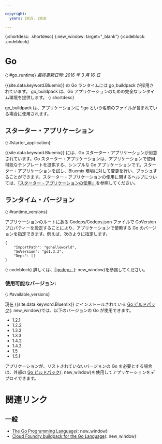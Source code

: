 ```yaml
---

copyright:
  years: 2015, 2016

---
```


{:shortdesc: .shortdesc}
{:new_window: target="_blank"}
{:codeblock: .codeblock}


# Go
{: #go_runtime}
*最終更新日時: 2016 年 3 月 16 日*

{{site.data.keyword.Bluemix}} の Go ランタイムには go_buildpack が採用されています。
go_buildpack は、Go アプリケーションのための完全なランタイム環境を提供します。
{: shortdesc}

go_buildpack は、アプリケーションに *.go という名前のファイルが含まれている場合に使用されます。

## スターター・アプリケーション
{: #starter_application}

{{site.data.keyword.Bluemix}} には、Go スターター・アプリケーションが用意されています。Go スターター・アプリケーションは、アプリケーションで使用可能なテンプレートを提供する、シンプルな Go アプリケーションです。スターター・アプリケーションを試し、Bluemix 環境に対して変更を行い、プッシュすることができます。スターター・アプリケーションの使用に関するヘルプについては、[『スターター・アプリケーションの使用』](../../cfapps/starter_app_usage.html)を参照してください。

## ランタイム・バージョン
{: #runtime_versions}

アプリケーションのルートにある Godeps/Godeps.json ファイルで GoVersion プロパティーを設定することにより、アプリケーションで使用する Go のバージョンを指定できます。例えば、次のように指定します。

```
{
	"ImportPath": "gohelloworld",
	"GoVersion": "go1.3.3",
	"Deps": []
}
```
{: codeblock}
詳しくは、[『godep』](https://github.com/tools/godep){: new_window}を参照してください。

### 使用可能なバージョン:
{: #available_versions}

現在 {{site.data.keyword.Bluemix}} にインストールされている [Go ビルドパック](https://github.com/cloudfoundry/go-buildpack/releases/tag/v1.6.2){: new_window}では、以下のバージョンの Go が使用できます。

* 1.2.1
* 1.2.2
* 1.3.2
* 1.3.3
* 1.4.2
* 1.4.3
* 1.5
* 1.5.1

アプリケーションが、リストされていないバージョンの Go を必要とする場合は、外部の [Go ビルドパック](https://github.com/cloudfoundry/go-buildpack.git){: new_window}を使用してアプリケーションをデプロイできます。

# 関連リンク
## 一般
* [The Go Programming Language](http://golang.org/){: new_window}
* [Cloud Foundry buildpack for the Go Language](https://github.com/cloudfoundry/go-buildpack){: new_window}
